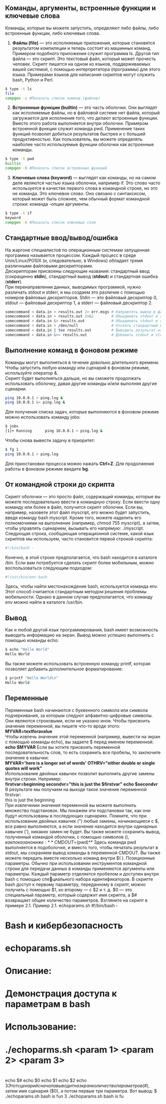 ## Команды, аргументы, встроенные функции и ключевые слова
Команды, которые вы можете запустить, определяют либо файлы, либо встроенные функции, либо ключевые слова.  
1. **Файлы (file)** — это исполняемые приложения, которые становятся результатом компиляции и теперь состоят из машинных команд. Примером подобного приложения
служит программа ls. Другой тип файла — это скрипт. Это текстовый файл, который может прочесть
человек. Скрипт пишется на одном из языков, поддерживаемых вашей системой,
с помощью интерпретатора (программы) для этого языка. Примерами языков для
написания скриптов могут служить bash, Python и Perl.  
``` bash 
$ type -t ls
file
compgen -c #Показать список команд (файлов)
```
2. **Встроенные функции (builtin)** — это часть оболочки. Они выглядят как исполняемые
файлы, но в файловой системе нет файла, который загружается для исполнения
того, что делают встроенные функции. Вместо этого работа выполняется внутри
оболочки. Примером встроенной функции служит команда pwd. Применение таких
функций позволит добиться результатов быстрее и с большей продуктивностью.
Как пользователь, вы можете определять наиболее часто используемые функции
оболочки как встроенные команды.  
``` bash 
$ type -t pwd
builtin
compgen -b #Показать список встроенных функций
```
3. **Ключевые слова (keyword)** — выглядят как команды, но на самом деле
являются частью языка оболочки, например if. Это слово часто используется
в качестве первого слова в командной строке, но это не команда. Это ключевое 
слово. Оно связано с синтаксисом, который может быть сложнее, чем обычный
формат командной строки: команда -опции аргументы.  
``` bash 
$ type -t if
keyword
compgen -k #Показать список ключевых слов 
```
## Стандартные ввод/вывод/ошибка
На жаргоне специалистов по операционным системам запущенная программа называется процессом. Каждый процесс в среде Unix/Linux/POSIX (и, следовательно,
в Windows) обладает тремя различными файловыми дескрипторами.  
Дескрипторам присвоены следующие названия: стандартный ввод (сокращенно **stdin**), стандартный вывод (**stdout**) и стандартная ошибка (**stderr**).  
При перенаправлении данных, выводимых программой, нужно различать stdout и stderr, и мы создаем
это различие с помощью номеров файловых дескрипторов. Stdin — это файловый дескриптор 0, stdout — файловый дескриптор 1, а stderr — файловый дескриптор 2.  
``` bash
somecommand < data.in > results.out 2> err.msgs # Направлять вывод в файлы, а ввод брать из файла
somecommand < data.in > results.out 2>&1        # Объединить stdout и stderr
somecommand < data.in &> results.out            # Объединить stdout и stderr
somecommand < data.in > /dev/null               # Отсеять стандартный вывод stdout
somecommand < data.in | tee results.out         # Выводить результат на экран и писать в файл
somecommand < data.in &>> results.out           # Добавить stdout и stderr в файл, не перезаписывая его
```
## Выполнение команд в фоновом режиме
Команды могут выполняться в течение довольно длительного времени. Чтобы запустить любую команду или сценарий в фоновом режиме, используйте оператор &.  
Скрипт будет выполняться дальше, но вы сможете продолжать использовать оболочку, давая другие команды и/или выполняя другие сценарии.  
``` bash
ping 10.0.0.1 > ping.log &
ping 10.0.0.1 &> ping.log &
```
Для получения списка задач, которые выполняются в фоновом режиме можно использовать команду jobs:
``` bash
$ jobs
[1]+ Running      ping 10.0.0.1 > ping.log &
```
Чтобы снова вывести задачу в приоритет:
``` bash
$ fg 1
ping 10.0.0.1 > ping.log
```
Для приостановки процесса можно нажать **Ctrl+Z**. Для продолжения работы в фоновом режиме введите **bg**.  
## От командной строки до скрипта
Скрипт оболочки — это просто файл, содержащий команды, которые вы можете последовательно ввести в командную строку. Если ввести одну команду или более в файл, получится скрипт оболочки. Если вы, например, назовете этот файл myscript,
его можно будет запустить, введя команду bash myscript. Кроме того, можете наделить его полномочиями на выполнение
(например, chmod 755 myscript), а затем, чтобы управлять сценарием, вызывать его напрямую: ./myscript. Следующая строка,
сообщающая операционной системе, какой язык скриптов мы используем, часто становится первой строкой скрипта:  
``` bash
#!/bin/bash -  
```
Конечно, в этой строке предполагается, что bash находится в каталоге /bin.
Если вам потребуется сделать скрипт более мобильным, можно воспользоваться следующим подходом:  
``` bash
#!/usr/bin/env bash  
```
Здесь, чтобы найти местонахождение bash, используется команда env. Этот способ
считается стандартным методом решения проблемы мобильности. Однако в данном
случае предполагается, что команду env можно найти в каталоге /usr/bin.
## Вывод
Как и любой другой язык программирования, bash имеет возможность выводить
информацию на экран. Вывод можно успешно выполнить с помощью команды echo:
``` bash
$ echo "Hello World"
Hello World
```
Вы также можете использовать встроенную команду printf, которая позволяет
добавить дополнительное форматирование:
``` bash
$ printf "Hello World\n"
Hello World
```
## Переменные
Переменные bash начинаются с буквенного символа или символа подчеркивания,
за которым следуют алфавитно-цифровые символы. Они являются строковыми,
если не указано иное. Чтобы присвоить значение переменной, вы пишете что-то
вроде этого:  
**MYVAR=textforavalue**  
Чтобы извлечь значение этой переменной (например, вывести на экран с помощью
команды echo), вы задаете $ перед именем переменной:  
**echo $MYVAR**
Если вы хотите присвоить переменной последовательность слов, то есть сохранить
все пробелы, то заключите значение в кавычки:  
**MYVAR='here is a longer set of words'
OTHRV="either double or single quotes will work"**  
Использование двойных кавычек позволит выполнять другие замены внутри
строки. Например:  
**firstvar=beginning
secondvr="this is just the $firstvar"
echo $secondvr**  
В результате мы получаем на выходе такое значение переменной firstvar:  
this is just the beginning  
При извлечении значения переменной вы можете выполнить множество подстановок. Мы покажем эти подстановки так, 
как они будут использованы в последующих сценариях.
Помните, что при использовании двойных кавычек (") любые замены, начинающиеся с $, все равно выполняются, а если значение находится внутри одинарных кавычек ('), никаких замен не будет. Вы также можете сохранить вывод, полученный командой оболочки, с помощью
символов $( ), как показано ниже:
**CMDOUT=$(pwd)**
Здесь команда pwd выполняется в подоболочке, и вместо того, чтобы печатать
результат в stdout, мы сохраняем вывод команды в переменной CMDOUT. Вы также
можете передать вместе несколько команд внутри $( ).
Позиционные параметры. Обычно при использовании инструментов командной
строки для передачи данных в команды применяются аргументы или параметры.
Каждый параметр отделяется пробелом и доступен внутри bash с помощью специального набора идентификаторов. В скрипте bash доступ к первому параметру,
переданному в скрипт, можно получить с помощью $1, ко второму — с $2 и т. д.
$0 — это специальный параметр, который содержит имя скрипта, а $# возвращает
общее количество параметров. Взгляните на скрипт в примере 2.1.
Пример 2.1. echoparams.sh
#!/bin/bash -
#
# Bash и кибербезопасность
# echoparams.sh
#
# Описание:
# Демонстрация доступа к параметрам в bash
#
# Использование:
# ./echoparms.sh <param 1> <param 2> <param 3>
#
echo $#
echo $0
echo $1
echo $2
echo $3
Этот сценарий сначала выводит на экран количество параметров ($#), затем имя
сценария ($0), а потом первые три параметра. Вот вывод:
$ ./echoparams.sh bash is fun
3
./echoparams.sh
bash
is
fu





